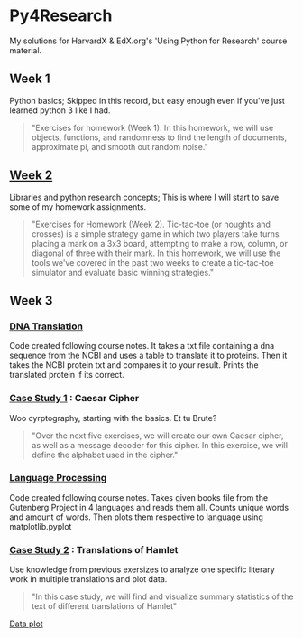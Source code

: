 # Py4Research
My solutions for HarvardX &amp; EdX.org's 'Using Python for Research' course material.

## Week 1
Python basics; Skipped in this record, but easy enough even if you've just learned python 3 like I had.
>"Exercises for homework (Week 1). In this homework, we will use objects, functions, and randomness to find the length of documents, approximate pi, and smooth out random noise."

## [Week 2](./Week2.py)
Libraries and python research concepts; This is where I will start to save some of my homework assignments.
>"Exercises for Homework (Week 2). Tic-tac-toe (or noughts and crosses) is a simple strategy game in which two players take turns placing a mark on a 3x3 board, attempting to make a row, column, or diagonal of three with their mark. In this homework, we will use the tools we've covered in the past two weeks to create a tic-tac-toe simulator and evaluate basic winning strategies."

## Week 3
### [DNA Translation](./dna_translation.py)
Code created following course notes. It takes a txt file containing a dna sequence from the NCBI and uses a table to translate it to proteins. Then it takes the NCBI protein txt and compares it to your result. Prints the translated protein if its correct.
### [Case Study 1](./case_study_1.py) : Caesar Cipher
Woo cyrptography, starting with the basics. Et tu Brute?
>"Over the next five exercises, we will create our own Caesar cipher, as well as a message decoder for this cipher. In this exercise, we will define the alphabet used in the cipher."
### [Language Processing](./lang_proc_plot.py)
Code created following course notes. Takes given books file from the Gutenberg Project in 4 languages and reads them all. Counts unique words and amount of words. Then plots them respective to language using matplotlib.pyplot
### [Case Study 2](./case_study_2.py) : Translations of Hamlet
Use knowledge from previous exersizes to analyze one specific literary work in multiple translations and plot data.
>"In this case study, we will find and visualize summary statistics of the text of different translations of Hamlet"

[Data plot](./case_study_2_plot_hamlets.svg)
